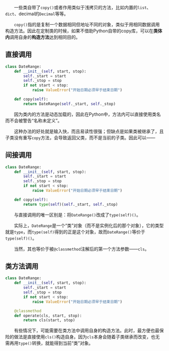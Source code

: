 　　一些类自带了`copy()`或者作用类似于浅拷贝的方法，比如内置的`list`、`dict`、decimal的`Decimal`等等。

　　`copy()`指的是复制一个数据相同但地址不同的对象，类似于用相同数据调用构造方法。因此在定制类的时候，如果不借助Python自带的copy库，可以在**类体内**调用自身的**构造方法**达到相同目的。

## 直接调用

```python
class DateRange:
    def __init__(self, start, stop):
        self._start = start
        self._stop = stop
        if not start < stop:
            raise ValueError("开始日期必须早于结束日期")

    def copy(self):
        return DateRange(self._start, self._stop)
```

　　因为类内的方法是动态加载的，因此在Python中，方法内可以直接使用类名而不会被警告“名称未定义”。

　　这种办法的好处就是输入快，而且易读性很强；但缺点是如果类被继承了，且子类没有重写`copy`方法，会导致返回父类，而不是当前的子类。因此可以——

## 间接调用

```python
class DateRange:
    def __init__(self, start, stop):
        self._start = start
        self._stop = stop
        if not start < stop:
            raise ValueError("开始日期必须早于结束日期")

    def copy(self):
        return type(self)(self._start, self._stop)
```

　　与直接调用的唯一区别是：将`DateRange()`改成了`type(self)()`。

　　实际上，`DateRange`是一个“类”对象（而不是实例化后的那个对象），它的类型就是`type`，而`type(self)`得到的正是这个对象，故而`DateRange()`等价于`type(self)()`。

　　当然，其也等价于被`@classmethod`注解后的第一个方法参数——`cls`。

## 类方法调用

```python
class DateRange:
    def __init__(self, start, stop):
        self._start = start
        self._stop = stop
        if not start < stop:
            raise ValueError("开始日期必须早于结束日期")

    @classmethod
    def operate(cls, start, stop):
        return cls(start, stop)
```

　　有些情况下，可能需要在类方法中调用自身的构造方法。此时，最方便也最保险的做法是直接使用`cls()`构造自身。因为`cls`本身会随着子类继承而改变，也无需再用`type()`转换，就能得到当前“类”对象。

[comment]: # (##{"timestamp":1660747140}##)